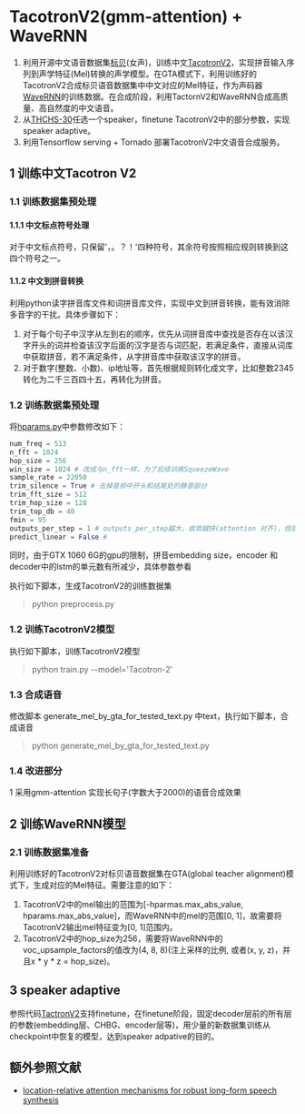 # TacotronV2(gmm-attention) + WaveRNN
1. 利用开源中文语音数据集[标贝](https://www.data-baker.com/open_source.html)(女声)，训练中文[TacotronV2](https://github.com/Rayhane-mamah/Tacotron-2)，实现拼音输入序列到声学特征(Mel)转换的声学模型。在GTA模式下，利用训练好的TacotronV2合成标贝语音数据集中中文对应的Mel特征，作为声码器[WaveRNN](https://github.com/fatchord/WaveRNN)的训练数据。在合成阶段，利用TactornV2和WaveRNN合成高质量、高自然度的中文语音。
2. 从[THCHS-30](http://www.openslr.org/18/)任选一个speaker，finetune TacotronV2中的部分参数，实现speaker adaptive。
3. 利用Tensorflow serving + Tornado 部署TacotronV2中文语音合成服务。

## 1 训练中文Tacotron V2

### 1.1 训练数据集预处理
#### 1.1.1 中文标点符号处理
对于中文标点符号，只保留'，。？！'四种符号，其余符号按照相应规则转换到这四个符号之一。

#### 1.1.2 中文到拼音转换
利用python读字拼音库文件和词拼音库文件，实现中文到拼音转换，能有效消除多音字的干扰。具体步骤如下：       
1. 对于每个句子中汉字从左到右的顺序，优先从词拼音库中查找是否存在以该汉字开头的词并检查该汉字后面的汉字是否与词匹配，若满足条件，直接从词库中获取拼音，若不满足条件，从字拼音库中获取该汉字的拼音。     
2. 对于数字(整数、小数)、ip地址等，首先根据规则转化成文字，比如整数2345转化为二千三百四十五，再转化为拼音。

### 1.2 训练数据集预处理
将[hparams.py](https://github.com/Rayhane-mamah/Tacotron-2/blob/master/hparams.py)中参数修改如下：
```python
num_freq = 513
n_fft = 1024
hop_size = 256
win_size = 1024 # 改成与n_fft一样，为了后续训练SqueezeWave
sample_rate = 22050
trim_silence = True # 去掉音频中开头和结尾处的静音部分
trim_fft_size = 512
trim_hop_size = 128
trim_top_db = 40
fmin = 95
outputs_per_step = 1 # outputs_per_step越大，收敛越快(attention 对齐)，但效果有一定程度变差
predict_linear = False # 
```
同时，由于GTX 1060 6G的gpu的限制，拼音embedding size，encoder 和 decoder中的lstm的单元数有所减少，具体参数参看 

执行如下脚本，生成TacotronV2的训练数据集
> python preprocess.py

### 1.2 训练TacotronV2模型
执行如下脚本，训练TacotronV2模型
> python train.py --model='Tacotron-2'

### 1.3 合成语音
修改脚本 generate_mel_by_gta_for_tested_text.py 中text，执行如下脚本，合成语音
> python generate_mel_by_gta_for_tested_text.py

### 1.4 改进部分
1 采用gmm-attention 实现长句子(字数大于2000)的语音合成效果

## 2 训练WaveRNN模型
### 2.1 训练数据集准备
利用训练好的TacotronV2对标贝语音数据集在GTA(global teacher alignment)模式下，生成对应的Mel特征。需要注意的如下：
1. TacotronV2中的mel输出的范围为[-hparmas.max_abs_value, hparams.max_abs_value]，而WaveRNN中的mel的范围[0, 1]，故需要将TacotronV2输出mel特征变为[0, 1]范围内。
2. TacotronV2中的hop_size为256，需要将WaveRNN中的voc_upsample_factors的值改为(4, 8, 8)(注上采样的比例, 或者(x, y, z)，并且x * y * z = hop_size)。



## 3 speaker adaptive
参照代码[TactronV2](https://github.com/Rayhane-mamah/Tacotron-2)支持finetune，在finetune阶段，固定decoder层前的所有层的参数(embedding层、CHBG、encoder层等)，用少量的新数据集训练从checkpoint中恢复的模型，达到speaker adpative的目的。



## 额外参照文献
- [location-relative attention mechanisms for robust long-form speech synthesis](https://arxiv.org/pdf/1910.10288)
